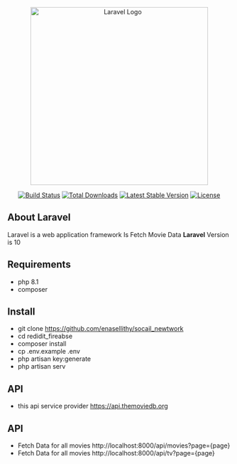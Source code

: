 <p align="center"><a href="https://laravel.com" target="_blank"><img src="https://raw.githubusercontent.com/laravel/art/master/logo-lockup/5%20SVG/2%20CMYK/1%20Full%20Color/laravel-logolockup-cmyk-red.svg" width="400" alt="Laravel Logo"></a></p>

<p align="center">
<a href="https://github.com/laravel/framework/actions"><img src="https://github.com/laravel/framework/workflows/tests/badge.svg" alt="Build Status"></a>
<a href="https://packagist.org/packages/laravel/framework"><img src="https://img.shields.io/packagist/dt/laravel/framework" alt="Total Downloads"></a>
<a href="https://packagist.org/packages/laravel/framework"><img src="https://img.shields.io/packagist/v/laravel/framework" alt="Latest Stable Version"></a>
<a href="https://packagist.org/packages/laravel/framework"><img src="https://img.shields.io/packagist/l/laravel/framework" alt="License"></a>
</p>

## About Laravel

Laravel is a web application framework
Is Fetch Movie Data 
**Laravel** Version is 10

## Requirements
- php 8.1
- composer

## Install
- git clone https://github.com/enasellithy/socail_newtwork
- cd redidit_fireabse
- composer install
- cp .env.example .env
- php artisan key:generate
- php artisan serv

## API
- this api service provider https://api.themoviedb.org

## API
- Fetch Data for all movies http://localhost:8000/api/movies?page={page}
- Fetch Data for all movies http://localhost:8000/api/tv?page={page}
